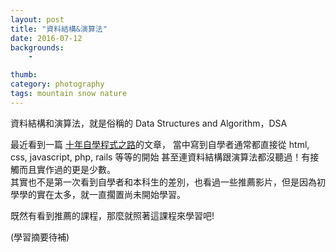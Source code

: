 ```yaml
---
layout: post
title: "資料結構&演算法"
date: 2016-07-12
backgrounds:
    - 

thumb: 
category: photography
tags: mountain snow nature
---
```


資料結構和演算法，就是俗稱的 Data Structures and Algorithm，DSA

最近看到一篇 [十年自學程式之路](http://huli.logdown.com/posts/703835)的文章，
當中寫到自學者通常都直接從 html, css, javascript, php, rails 等等的開始
甚至連資料結構跟演算法都沒聽過！有接觸而且實作過的更是少數。  
其實也不是第一次看到自學者和本科生的差別，也看過一些推薦影片，但是因為初學學的實在太多，就一直擱置尚未開始學習。

既然有看到推薦的課程，那麼就照著這課程來學習吧!

(學習摘要待補)
